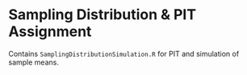 # Sampling Distribution & PIT Assignment

Contains `SamplingDistributionSimulation.R` for PIT and simulation of sample means.